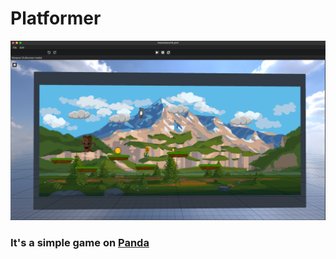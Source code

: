 # Platformer

<img src="Screenshot.png" alt="Logo" style="width:1000px;"/>

### It's a simple game on [Panda](https://github.com/andreichev/Panda)